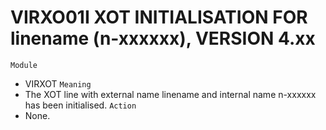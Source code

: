 # VIRXO01I XOT INITIALISATION FOR linename (n-xxxxxx), VERSION 4.xx
`Module`
- VIRXOT
`Meaning`
- The XOT line with external name linename and internal name n-xxxxxx has been initialised.
`Action`
- None.
